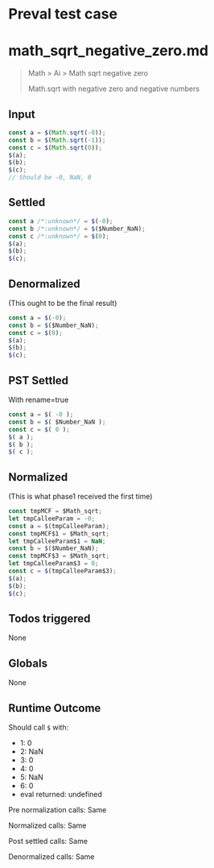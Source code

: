 # Preval test case

# math_sqrt_negative_zero.md

> Math > Ai > Math sqrt negative zero
>
> Math.sqrt with negative zero and negative numbers

## Input

`````js filename=intro
const a = $(Math.sqrt(-0));
const b = $(Math.sqrt(-1));
const c = $(Math.sqrt(0));
$(a);
$(b);
$(c);
// Should be -0, NaN, 0
`````


## Settled


`````js filename=intro
const a /*:unknown*/ = $(-0);
const b /*:unknown*/ = $($Number_NaN);
const c /*:unknown*/ = $(0);
$(a);
$(b);
$(c);
`````


## Denormalized
(This ought to be the final result)

`````js filename=intro
const a = $(-0);
const b = $($Number_NaN);
const c = $(0);
$(a);
$(b);
$(c);
`````


## PST Settled
With rename=true

`````js filename=intro
const a = $( -0 );
const b = $( $Number_NaN );
const c = $( 0 );
$( a );
$( b );
$( c );
`````


## Normalized
(This is what phase1 received the first time)

`````js filename=intro
const tmpMCF = $Math_sqrt;
let tmpCalleeParam = -0;
const a = $(tmpCalleeParam);
const tmpMCF$1 = $Math_sqrt;
let tmpCalleeParam$1 = NaN;
const b = $($Number_NaN);
const tmpMCF$3 = $Math_sqrt;
let tmpCalleeParam$3 = 0;
const c = $(tmpCalleeParam$3);
$(a);
$(b);
$(c);
`````


## Todos triggered


None


## Globals


None


## Runtime Outcome


Should call `$` with:
 - 1: 0
 - 2: NaN
 - 3: 0
 - 4: 0
 - 5: NaN
 - 6: 0
 - eval returned: undefined

Pre normalization calls: Same

Normalized calls: Same

Post settled calls: Same

Denormalized calls: Same
